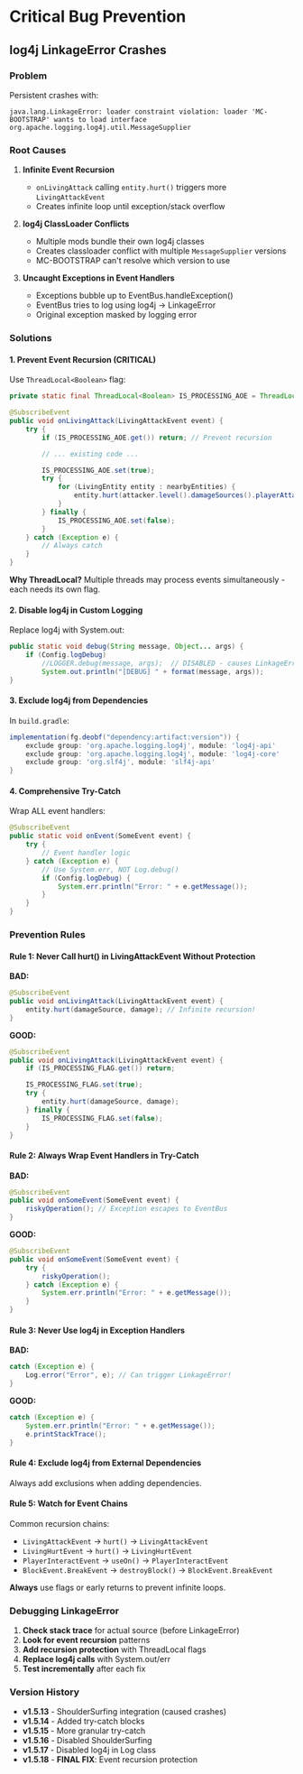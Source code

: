 # Critical Bug Prevention

## log4j LinkageError Crashes

### Problem
Persistent crashes with:
```
java.lang.LinkageError: loader constraint violation: loader 'MC-BOOTSTRAP' wants to load interface org.apache.logging.log4j.util.MessageSupplier
```

### Root Causes

1. **Infinite Event Recursion**
   - `onLivingAttack` calling `entity.hurt()` triggers more `LivingAttackEvent`
   - Creates infinite loop until exception/stack overflow

2. **log4j ClassLoader Conflicts**
   - Multiple mods bundle their own log4j classes
   - Creates classloader conflict with multiple `MessageSupplier` versions
   - MC-BOOTSTRAP can't resolve which version to use

3. **Uncaught Exceptions in Event Handlers**
   - Exceptions bubble up to EventBus.handleException()
   - EventBus tries to log using log4j → LinkageError
   - Original exception masked by logging error

### Solutions

#### 1. Prevent Event Recursion (CRITICAL)

Use `ThreadLocal<Boolean>` flag:

```java
private static final ThreadLocal<Boolean> IS_PROCESSING_AOE = ThreadLocal.withInitial(() -> false);

@SubscribeEvent
public void onLivingAttack(LivingAttackEvent event) {
    try {
        if (IS_PROCESSING_AOE.get()) return; // Prevent recursion

        // ... existing code ...

        IS_PROCESSING_AOE.set(true);
        try {
            for (LivingEntity entity : nearbyEntities) {
                entity.hurt(attacker.level().damageSources().playerAttack(attacker), damage);
            }
        } finally {
            IS_PROCESSING_AOE.set(false);
        }
    } catch (Exception e) {
        // Always catch
    }
}
```

**Why ThreadLocal?** Multiple threads may process events simultaneously - each needs its own flag.

#### 2. Disable log4j in Custom Logging

Replace log4j with System.out:

```java
public static void debug(String message, Object... args) {
    if (Config.logDebug)
        //LOGGER.debug(message, args);  // DISABLED - causes LinkageError
        System.out.println("[DEBUG] " + format(message, args));
}
```

#### 3. Exclude log4j from Dependencies

In `build.gradle`:

```gradle
implementation(fg.deobf("dependency:artifact:version")) {
    exclude group: 'org.apache.logging.log4j', module: 'log4j-api'
    exclude group: 'org.apache.logging.log4j', module: 'log4j-core'
    exclude group: 'org.slf4j', module: 'slf4j-api'
}
```

#### 4. Comprehensive Try-Catch

Wrap ALL event handlers:

```java
@SubscribeEvent
public static void onEvent(SomeEvent event) {
    try {
        // Event handler logic
    } catch (Exception e) {
        // Use System.err, NOT Log.debug()
        if (Config.logDebug) {
            System.err.println("Error: " + e.getMessage());
        }
    }
}
```

### Prevention Rules

#### Rule 1: Never Call hurt() in LivingAttackEvent Without Protection

**BAD:**
```java
@SubscribeEvent
public void onLivingAttack(LivingAttackEvent event) {
    entity.hurt(damageSource, damage); // Infinite recursion!
}
```

**GOOD:**
```java
@SubscribeEvent
public void onLivingAttack(LivingAttackEvent event) {
    if (IS_PROCESSING_FLAG.get()) return;

    IS_PROCESSING_FLAG.set(true);
    try {
        entity.hurt(damageSource, damage);
    } finally {
        IS_PROCESSING_FLAG.set(false);
    }
}
```

#### Rule 2: Always Wrap Event Handlers in Try-Catch

**BAD:**
```java
@SubscribeEvent
public void onSomeEvent(SomeEvent event) {
    riskyOperation(); // Exception escapes to EventBus
}
```

**GOOD:**
```java
@SubscribeEvent
public void onSomeEvent(SomeEvent event) {
    try {
        riskyOperation();
    } catch (Exception e) {
        System.err.println("Error: " + e.getMessage());
    }
}
```

#### Rule 3: Never Use log4j in Exception Handlers

**BAD:**
```java
catch (Exception e) {
    Log.error("Error", e); // Can trigger LinkageError!
}
```

**GOOD:**
```java
catch (Exception e) {
    System.err.println("Error: " + e.getMessage());
    e.printStackTrace();
}
```

#### Rule 4: Exclude log4j from External Dependencies

Always add exclusions when adding dependencies.

#### Rule 5: Watch for Event Chains

Common recursion chains:
- `LivingAttackEvent` → `hurt()` → `LivingAttackEvent`
- `LivingHurtEvent` → `hurt()` → `LivingHurtEvent`
- `PlayerInteractEvent` → `useOn()` → `PlayerInteractEvent`
- `BlockEvent.BreakEvent` → `destroyBlock()` → `BlockEvent.BreakEvent`

**Always** use flags or early returns to prevent infinite loops.

### Debugging LinkageError

1. **Check stack trace** for actual source (before LinkageError)
2. **Look for event recursion** patterns
3. **Add recursion protection** with ThreadLocal flags
4. **Replace log4j calls** with System.out/err
5. **Test incrementally** after each fix

### Version History
- **v1.5.13** - ShoulderSurfing integration (caused crashes)
- **v1.5.14** - Added try-catch blocks
- **v1.5.15** - More granular try-catch
- **v1.5.16** - Disabled ShoulderSurfing
- **v1.5.17** - Disabled log4j in Log class
- **v1.5.18** - **FINAL FIX**: Event recursion protection
